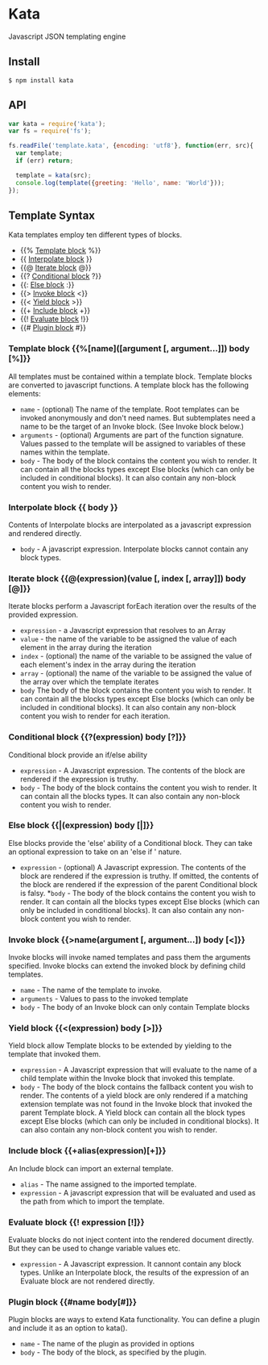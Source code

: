 Kata
====

Javascript JSON templating engine

## Install

````
$ npm install kata
````

## API

````js
var kata = require('kata');
var fs = require('fs');

fs.readFile('template.kata', {encoding: 'utf8'}, function(err, src){
  var template;
  if (err) return;

  template = kata(src);
  console.log(template({greeting: 'Hello', name: 'World'}));
});
````

## Template Syntax

Kata templates employ ten different types of blocks.

* {{% [Template block](#Template) %}}
* {{ [Interpolate block](#Interpolate) }}
* {{@ [Iterate block](#Iterate) @}}
* {{? [Conditional block](#Conditional) ?}}
* {{: [Else block](#Else) :}}
* {{> [Invoke block](#Invoke) <}}
* {{< [Yield block](#Yield) >}}
* {{+ [Include block](#Include) +}}
* {{! [Evaluate block](#Evaluate) !}}
* {{# [Plugin block](#Plugin) #}}

### <a name="Template"></a> Template block {{%[name\]([argument [, argument...]]) body [%]}}

All templates must be contained within a template block. Template blocks are converted to javascript functions. A template block has the following elements:

* `name` - (optional) The name of the template. Root templates can be invoked anonymously and don't need names. But subtemplates need a name to be the target of an Invoke block. (See Invoke block below.)
* `arguments` - (optional) Arguments are part of the function signature. Values passed to the template will be assigned to variables of these names within the template.
* `body` - The body of the block contains the content you wish to render. It can contain all the blocks types except Else blocks (which can only be included in conditional blocks). It can also contain any non-block content you wish to render.

### <a name="Interpolate"></a> Interpolate block {{ body }}

Contents of Interpolate blocks are interpolated as a javascript expression and rendered directly.

* `body` - A javascript expression. Interpolate blocks cannot contain any block types.

### <a name="Iterate"></a> Iterate block {{@(expression)(value [, index [, array]]) body [@]}}

Iterate blocks perform a Javascript forEach iteration over the results of the provided expression.

* `expression` - a Javascript expression that resolves to an Array
* `value` - the name of the variable to be assigned the value of each element in the array during the iteration
* `index` - (optional) the name of the variable to be assigned the value of each element's index in the array during the iteration
* `array` - (optional) the name of the variable to be assigned the value of the array over which the template iterates
* `body` The body of the block contains the content you wish to render. It can contain all the blocks types except Else blocks (which can only be included in conditional blocks). It can also contain any non-block content you wish to render for each iteration.

### <a name="Conditional"></a> Conditional block {{?(expression) body [?]}}

Conditional block provide an if/else ability

* `expression` - A Javascript expression. The contents of the block are rendered if the expression is truthy.
* `body` - The body of the block contains the content you wish to render. It can contain all the blocks types. It can also contain any non-block content you wish to render.

### <a name="Else"></a> Else block {{|(expression) body [|]}}

Else blocks provide the 'else' ability of a Conditional block. They can take an optional expression to take on an 'else if ' nature.

* `expression` - (optional) A Javascript expression. The contents of the block are rendered if the expression is truthy. If omitted, the contents of the block are rendered if the expression of the parent Conditional block is falsy.
*`body` - The body of the block contains the content you wish to render. It can contain all the blocks types except Else blocks (which can only be included in conditional blocks). It can also contain any non-block content you wish to render.

### <a name="Invoke"></a> Invoke block {{>name(argument [, argument...]) body [<]}}

Invoke blocks will invoke named templates and pass them the arguments specified. Invoke blocks can extend the invoked block by defining child templates.

* `name` - The name of the template to invoke.
* `arguments` - Values to pass to the invoked template
* `body` - The body of an Invoke block can only contain Template blocks

### <a name="Yield"></a> Yield block {{<(expression) body [>]}}

Yield block allow Template blocks to be extended by yielding to the template that invoked them.

* `expression` - A Javascript expression that will evaluate to the name of a child template within the Invoke block that invoked this template.
* `body` - The body of the block contains the fallback content you wish to render. The contents of a yield block are only rendered if a matching extension template was not found in the Invoke block that invoked the parent Template block. A Yield block can contain all the block types except Else blocks (which can only be included in conditional blocks). It can also contain any non-block content you wish to render.

### <a name="Include"></a> Include block {{+alias(expression)[+]}}

An Include block can import an external template.

* `alias` - The name assigned to the imported template.
* `expression` - A javascript expression that will be evaluated and used as the path from which to import the template.

### <a name="Evaluate"></a> Evaluate block {{! expression [!]}}

Evaluate blocks do not inject content into the rendered document directly. But they can be used to change variable values etc.

* `expression` - A Javascript expression. It cannont contain any block types. Unlike an Interpolate block, the results of the expression of an Evaluate block are not rendered directly.

### <a name="Plugin"></a> Plugin block {{#name body[#]}}

Plugin blocks are ways to extend Kata functionality. You can define a plugin and include it as an option to kata().

* `name` - The name of the plugin as provided in options
* `body` - The body of the block, as specified by the plugin.
